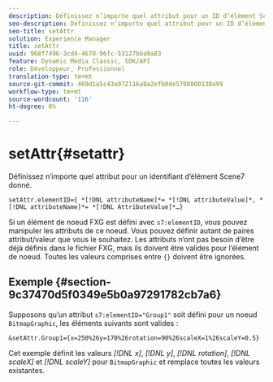 ```yaml
---
description: Définissez n’importe quel attribut pour un ID d’élément Scene7 donné.
seo-description: Définissez n’importe quel attribut pour un ID d’élément Scene7 donné.
seo-title: setAttr
solution: Experience Manager
title: setAttr
uuid: 968f7496-3cd4-4670-96fc-53127bba9a83
feature: Dynamic Media Classic, SDK/API
role: Développeur, Professionnel
translation-type: tm+mt
source-git-commit: 469d1a5c43a972116a8a2efb0de5708800130a99
workflow-type: tm+mt
source-wordcount: '116'
ht-degree: 0%

---
```



# setAttr{#setattr}

Définissez n’importe quel attribut pour un identifiant d’élément Scene7 donné.

`setAttr.elementID={ *[!DNL attributeName]*= *[!DNL attributeValue]*, *[!DNL attributeName]*= *[!DNL AttributeValue]*…}`

Si un élément de noeud FXG est défini avec `s7:elementID`, vous pouvez manipuler les attributs de ce noeud. Vous pouvez définir autant de paires attribut/valeur que vous le souhaitez. Les attributs n’ont pas besoin d’être déjà définis dans le fichier FXG, mais ils doivent être valides pour l’élément de noeud. Toutes les valeurs comprises entre `{}` doivent être ignorées.

## Exemple {#section-9c37470d5f0349e5b0a97291782cb7a6}

Supposons qu’un attribut `s7:elementID="Group1"` soit défini pour un noeud `BitmapGraphic`, les éléments suivants sont valides :

`&setAttr.Group1={x=250%26y=170%26rotation=90%26scaleX=1%26scaleY=0.5}`

Cet exemple définit les valeurs *[!DNL x]*, *[!DNL y]*, *[!DNL rotation]*, *[!DNL scaleX]* et *[!DNL scaleY]* pour `BitmapGraphic` et remplace toutes les valeurs existantes.

